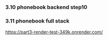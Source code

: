 ### 3.10 phonebook backend step10
### 3.11 phonebook full stack

https://part3-render-test-349k.onrender.com/ 